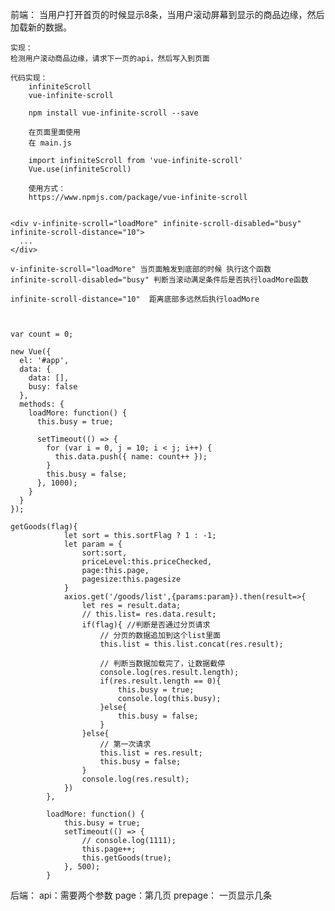 前端：
    当用户打开首页的时候显示8条，当用户滚动屏幕到显示的商品边缘，然后加载新的数据。

    实现：
    检测用户滚动商品边缘，请求下一页的api，然后写入到页面

    代码实现：
        infiniteScroll
        vue-infinite-scroll

        npm install vue-infinite-scroll --save

        在页面里面使用
        在 main.js

        import infiniteScroll from 'vue-infinite-scroll'
        Vue.use(infiniteScroll)

        使用方式：
        https://www.npmjs.com/package/vue-infinite-scroll

```

<div v-infinite-scroll="loadMore" infinite-scroll-disabled="busy" infinite-scroll-distance="10">
  ...
</div>

v-infinite-scroll="loadMore" 当页面触发到底部的时候 执行这个函数
infinite-scroll-disabled="busy" 判断当滚动满足条件后是否执行loadMore函数

infinite-scroll-distance="10"  距离底部多远然后执行loadMore



var count = 0;
 
new Vue({
  el: '#app',
  data: {
    data: [],
    busy: false
  },
  methods: {
    loadMore: function() {
      this.busy = true;
 
      setTimeout(() => {
        for (var i = 0, j = 10; i < j; i++) {
          this.data.push({ name: count++ });
        }
        this.busy = false;
      }, 1000);
    }
  }
});
```


```
getGoods(flag){
            let sort = this.sortFlag ? 1 : -1;
            let param = {
                sort:sort,
                priceLevel:this.priceChecked,
                page:this.page,
                pagesize:this.pagesize
            }
            axios.get('/goods/list',{params:param}).then(result=>{
                let res = result.data;
                // this.list= res.data.result;
                if(flag){ //判断是否通过分页请求
                    // 分页的数据追加到这个list里面
                    this.list = this.list.concat(res.result);

                    // 判断当数据加载完了，让数据截停
                    console.log(res.result.length);
                    if(res.result.length == 0){
                        this.busy = true;
                        console.log(this.busy);
                    }else{
                        this.busy = false;
                    }
                }else{
                    // 第一次请求
                    this.list = res.result;
                    this.busy = false;
                }
                console.log(res.result);
            })
        },

        loadMore: function() {
            this.busy = true;
            setTimeout(() => {
                // console.log(1111);
                this.page++;
                this.getGoods(true);
            }, 500);
        }
```
后端：
    api：需要两个参数
        page：第几页
        prepage： 一页显示几条
